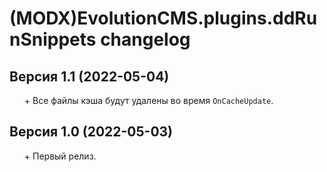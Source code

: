 # (MODX)EvolutionCMS.plugins.ddRunSnippets changelog


## Версия 1.1 (2022-05-04)
* \+ Все файлы кэша будут удалены во время `OnCacheUpdate`.


## Версия 1.0 (2022-05-03)
* \+ Первый релиз.


<link rel="stylesheet" type="text/css" href="https://raw.githack.com/DivanDesign/CSS.ddMarkdown/master/style.min.css" />
<style>ul{list-style:none;}</style>